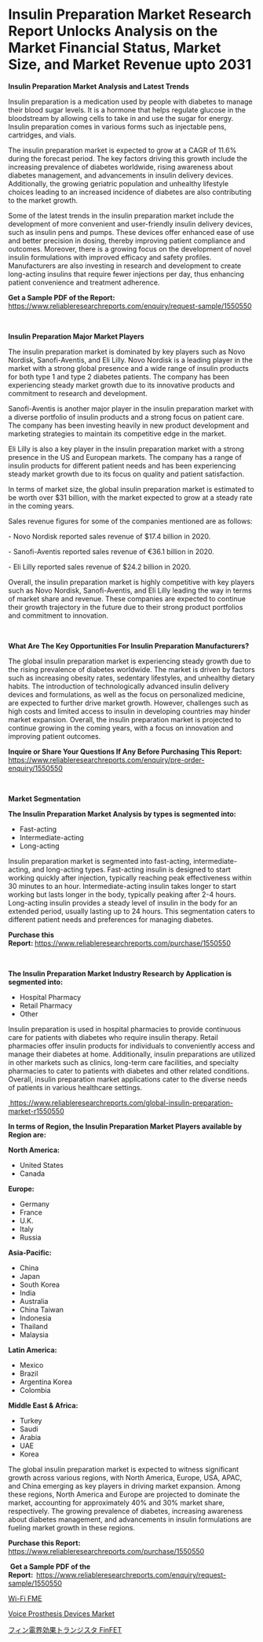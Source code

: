<p><h1>Insulin Preparation Market Research Report Unlocks Analysis on the Market Financial Status, Market Size, and Market Revenue upto 2031</h1></p><p><strong>Insulin Preparation Market Analysis and Latest Trends</strong></p>
<p><p>Insulin preparation is a medication used by people with diabetes to manage their blood sugar levels. It is a hormone that helps regulate glucose in the bloodstream by allowing cells to take in and use the sugar for energy. Insulin preparation comes in various forms such as injectable pens, cartridges, and vials.</p><p>The insulin preparation market is expected to grow at a CAGR of 11.6% during the forecast period. The key factors driving this growth include the increasing prevalence of diabetes worldwide, rising awareness about diabetes management, and advancements in insulin delivery devices. Additionally, the growing geriatric population and unhealthy lifestyle choices leading to an increased incidence of diabetes are also contributing to the market growth.</p><p>Some of the latest trends in the insulin preparation market include the development of more convenient and user-friendly insulin delivery devices, such as insulin pens and pumps. These devices offer enhanced ease of use and better precision in dosing, thereby improving patient compliance and outcomes. Moreover, there is a growing focus on the development of novel insulin formulations with improved efficacy and safety profiles. Manufacturers are also investing in research and development to create long-acting insulins that require fewer injections per day, thus enhancing patient convenience and treatment adherence.</p></p>
<p><strong>Get a Sample PDF of the Report:&nbsp;</strong> <a href="https://www.reliableresearchreports.com/enquiry/request-sample/1550550">https://www.reliableresearchreports.com/enquiry/request-sample/1550550</a></p>
<p>&nbsp;</p>
<p><strong>Insulin Preparation Major Market Players</strong></p>
<p><p>The insulin preparation market is dominated by key players such as Novo Nordisk, Sanofi-Aventis, and Eli Lilly. Novo Nordisk is a leading player in the market with a strong global presence and a wide range of insulin products for both type 1 and type 2 diabetes patients. The company has been experiencing steady market growth due to its innovative products and commitment to research and development.</p><p>Sanofi-Aventis is another major player in the insulin preparation market with a diverse portfolio of insulin products and a strong focus on patient care. The company has been investing heavily in new product development and marketing strategies to maintain its competitive edge in the market.</p><p>Eli Lilly is also a key player in the insulin preparation market with a strong presence in the US and European markets. The company has a range of insulin products for different patient needs and has been experiencing steady market growth due to its focus on quality and patient satisfaction.</p><p>In terms of market size, the global insulin preparation market is estimated to be worth over $31 billion, with the market expected to grow at a steady rate in the coming years. </p><p>Sales revenue figures for some of the companies mentioned are as follows:</p><p>- Novo Nordisk reported sales revenue of $17.4 billion in 2020.</p><p>- Sanofi-Aventis reported sales revenue of €36.1 billion in 2020.</p><p>- Eli Lilly reported sales revenue of $24.2 billion in 2020.</p><p>Overall, the insulin preparation market is highly competitive with key players such as Novo Nordisk, Sanofi-Aventis, and Eli Lilly leading the way in terms of market share and revenue. These companies are expected to continue their growth trajectory in the future due to their strong product portfolios and commitment to innovation.</p></p>
<p>&nbsp;</p>
<p><strong>What Are The Key Opportunities For Insulin Preparation Manufacturers?</strong></p>
<p><p>The global insulin preparation market is experiencing steady growth due to the rising prevalence of diabetes worldwide. The market is driven by factors such as increasing obesity rates, sedentary lifestyles, and unhealthy dietary habits. The introduction of technologically advanced insulin delivery devices and formulations, as well as the focus on personalized medicine, are expected to further drive market growth. However, challenges such as high costs and limited access to insulin in developing countries may hinder market expansion. Overall, the insulin preparation market is projected to continue growing in the coming years, with a focus on innovation and improving patient outcomes.</p></p>
<p><strong>Inquire or Share Your Questions If Any Before Purchasing This Report:</strong> <a href="https://www.reliableresearchreports.com/enquiry/pre-order-enquiry/1550550">https://www.reliableresearchreports.com/enquiry/pre-order-enquiry/1550550</a></p>
<p>&nbsp;</p>
<p><strong>Market Segmentation</strong></p>
<p><strong>The Insulin Preparation Market Analysis by types is segmented into:</strong></p>
<p><ul><li>Fast-acting</li><li>Intermediate-acting</li><li>Long-acting</li></ul></p>
<p><p>Insulin preparation market is segmented into fast-acting, intermediate-acting, and long-acting types. Fast-acting insulin is designed to start working quickly after injection, typically reaching peak effectiveness within 30 minutes to an hour. Intermediate-acting insulin takes longer to start working but lasts longer in the body, typically peaking after 2-4 hours. Long-acting insulin provides a steady level of insulin in the body for an extended period, usually lasting up to 24 hours. This segmentation caters to different patient needs and preferences for managing diabetes.</p></p>
<p><strong>Purchase this Report:&nbsp;</strong><a href="https://www.reliableresearchreports.com/purchase/1550550">https://www.reliableresearchreports.com/purchase/1550550</a></p>
<p>&nbsp;</p>
<p><strong>The Insulin Preparation Market Industry Research by Application is segmented into:</strong></p>
<p><ul><li>Hospital Pharmacy</li><li>Retail Pharmacy</li><li>Other</li></ul></p>
<p><p>Insulin preparation is used in hospital pharmacies to provide continuous care for patients with diabetes who require insulin therapy. Retail pharmacies offer insulin products for individuals to conveniently access and manage their diabetes at home. Additionally, insulin preparations are utilized in other markets such as clinics, long-term care facilities, and specialty pharmacies to cater to patients with diabetes and other related conditions. Overall, insulin preparation market applications cater to the diverse needs of patients in various healthcare settings.</p></p>
<p><a href="https://www.reliableresearchreports.com/global-insulin-preparation-market-r1550550">&nbsp;https://www.reliableresearchreports.com/global-insulin-preparation-market-r1550550</a></p>
<p><strong>In terms of Region, the Insulin Preparation Market Players available by Region are:</strong></p>
<p>
    <p> <strong> North America: </strong>
        <ul>
            <li>United States</li>
            <li>Canada</li>
        </ul>
        </p> 
    <p> <strong> Europe: </strong>
        <ul>
            <li>Germany</li>
            <li>France</li>
            <li>U.K.</li>
            <li>Italy</li>
            <li>Russia</li>
        </ul>
        </p> 
    <p> <strong> Asia-Pacific: </strong>
        <ul>
            <li>China</li>
            <li>Japan</li>
            <li>South Korea</li>
            <li>India</li>
            <li>Australia</li>
            <li>China Taiwan</li>
            <li>Indonesia</li>
            <li>Thailand</li>
            <li>Malaysia</li>
        </ul>
        </p> 
    <p> <strong> Latin America: </strong>
        <ul>
            <li>Mexico</li>
            <li>Brazil</li>
            <li>Argentina Korea</li>
            <li>Colombia</li>
        </ul>
        </p> 
    <p> <strong> Middle East & Africa: </strong>
        <ul>
            <li>Turkey</li>
            <li>Saudi</li>
            <li>Arabia</li>
            <li>UAE</li>
            <li>Korea</li>
        </ul>
    </p>
    </p>
<p><p>The global insulin preparation market is expected to witness significant growth across various regions, with North America, Europe, USA, APAC, and China emerging as key players in driving market expansion. Among these regions, North America and Europe are projected to dominate the market, accounting for approximately 40% and 30% market share, respectively. The growing prevalence of diabetes, increasing awareness about diabetes management, and advancements in insulin formulations are fueling market growth in these regions.</p></p>
<p><strong>Purchase this Report: </strong><a href="https://www.reliableresearchreports.com/purchase/1550550">https://www.reliableresearchreports.com/purchase/1550550</a></p>
<p>&nbsp;<strong>Get a Sample PDF of the Report:&nbsp;&nbsp;</strong><a href="https://www.reliableresearchreports.com/enquiry/request-sample/1550550">https://www.reliableresearchreports.com/enquiry/request-sample/1550550</a></p>
<p><strong></strong></p>
<p><p><a href="https://github.com/reliezer65/Market-Research-Report-List-2/blob/main/4775171177572.md">Wi-Fi FME</a></p><p><a href="https://github.com/sofayahoo2023/Market-Research-Report-List-5/blob/main/voice-prosthesis-devices-market.md">Voice Prosthesis Devices Market</a></p><p><a href="https://github.com/tanyaali3/Market-Research-Report-List-2/blob/main/3319907177573.md">フィン電界効果トランジスタ FinFET</a></p></p>